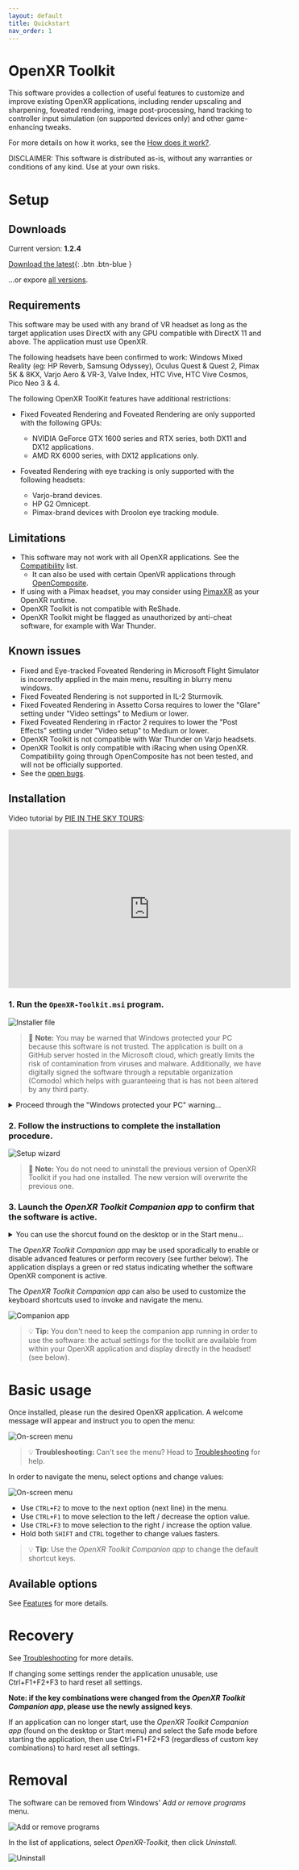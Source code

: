 ```yaml
---
layout: default
title: Quickstart
nav_order: 1
---
```


# OpenXR Toolkit

This software provides a collection of useful features to customize and improve existing OpenXR applications, including render upscaling and sharpening, foveated rendering, image post-processing, hand tracking to controller input simulation (on supported devices only) and other game-enhancing tweaks.

For more details on how it works, see the [How does it work?](how-does-it-work).

DISCLAIMER: This software is distributed as-is, without any warranties or conditions of any kind. Use at your own risks.

# Setup

## Downloads

Current version: **1.2.4**

[Download the latest](https://github.com/mbucchia/OpenXR-Toolkit/releases/download/1.2.4/OpenXR-Toolkit-1.2.4.msi){: .btn .btn-blue }

...or expore [all versions](https://github.com/mbucchia/OpenXR-Toolkit/releases).

## Requirements

This software may be used with any brand of VR headset as long as the target application uses DirectX with any GPU compatible with DirectX 11 and above. The application must use OpenXR.

The following headsets have been confirmed to work: Windows Mixed Reality (eg: HP Reverb, Samsung Odyssey), Oculus Quest & Quest 2, Pimax 5K & 8KX, Varjo Aero & VR-3, Valve Index, HTC Vive, HTC Vive Cosmos, Pico Neo 3 & 4.

The following OpenXR ToolKit features have additional restrictions:

+ Fixed Foveated Rendering and Foveated Rendering are only supported with the following GPUs:
  + NVIDIA GeForce GTX 1600 series and RTX series, both DX11 and DX12 applications.
  + AMD RX 6000 series, with DX12 applications only.

+ Foveated Rendering with eye tracking is only supported with the following headsets:
  + Varjo-brand devices.
  + HP G2 Omnicept.
  + Pimax-brand devices with Droolon eye tracking module. 

## Limitations

+ This software may not work with all OpenXR applications. See the [Compatibility](compat) list.
  + It can also be used with certain OpenVR applications through [OpenComposite](opencomposite).
+ If using with a Pimax headset, you may consider using [PimaxXR](https://github.com/mbucchia/Pimax-OpenXR/wiki) as your OpenXR runtime.
+ OpenXR Toolkit is not compatible with ReShade.
+ OpenXR Toolkit might be flagged as unauthorized by anti-cheat software, for example with War Thunder.

## Known issues

+ Fixed and Eye-tracked Foveated Rendering in Microsoft Flight Simulator is incorrectly applied in the main menu, resulting in blurry menu windows.
+ Fixed Foveated Rendering is not supported in IL-2 Sturmovik.
+ Fixed Foveated Rendering in Assetto Corsa requires to lower the "Glare" setting under "Video settings" to Medium or lower.
+ Fixed Foveated Rendering in rFactor 2 requires to lower the "Post Effects" setting under "Video setup" to Medium or lower.
+ OpenXR Toolkit is not compatible with War Thunder on Varjo headsets.
+ OpenXR Toolkit is only compatible with iRacing when using OpenXR. Compatibility going through OpenComposite has not been tested, and will not be officially supported.
+ See the [open bugs](https://github.com/mbucchia/OpenXR-Toolkit/issues?q=is%3Aopen+is%3Aissue+label%3Abug).

## Installation

Video tutorial by [PIE IN THE SKY TOURS](https://www.youtube.com/c/pieintheskytours):

<iframe width="560" height="315" src="https://www.youtube.com/embed/3CW8x9TBeQ0" title="YouTube video player" frameborder="0" allow="accelerometer; autoplay; clipboard-write; encrypted-media; gyroscope; picture-in-picture" allowfullscreen></iframe>

### 1. Run the `OpenXR-Toolkit.msi` program.

![Installer file](site/installer-file.png)

> 📝 **Note:** You may be warned that Windows protected your PC because this software is not trusted. The application is built on a GitHub server hosted in the Microsoft cloud, which greatly limits the risk of contamination from viruses and malware. Additionally, we have digitally signed the software through a reputable organization (Comodo) which helps with guaranteeing that is has not been altered by any third party.

<details>
  <summary>Proceed through the "Windows protected your PC" warning...</summary>

  <p>Select <i>More info</i> then <i>Run anyway</i>.</p>

  <img alt="Warning not signed" src="site/unsigned1.png">
  <img alt="Warning not signed" src="site/unsigned2.png">

</details>

### 2. Follow the instructions to complete the installation procedure.

![Setup wizard](site/installer.png)

> 📝 **Note:** You do not need to uninstall the previous version of OpenXR Toolkit if you had one installed. The new version will overwrite the previous one.

### 3. Launch the _OpenXR Toolkit Companion app_ to confirm that the software is active.

<details>
  <summary>You can use the shorcut found on the desktop or in the Start menu...</summary>

  <img alt="Companion app shortcut" src="site/companion-start.png">
  
</details>

The _OpenXR Toolkit Companion app_ may be used sporadically to enable or disable advanced features or perform recovery (see further below). The application displays a green or red status indicating whether the software OpenXR component is active.

The _OpenXR Toolkit Companion app_ can also be used to customize the keyboard shortcuts used to invoke and navigate the menu.

![Companion app](site/hotkeys.png)

> 💡 **Tip:** You don't need to keep the companion app running in order to use the software: the actual settings for the toolkit are available from within your OpenXR application and display directly in the headset! (see below). 

# Basic usage

Once installed, please run the desired OpenXR application. A welcome message will appear and instruct you to open the menu:

![On-screen menu](site/welcome.png)

> 💡 **Troubleshooting:** Can't see the menu? Head to [Troubleshooting](troubleshooting#menu-is-not-showing) for help.

In order to navigate the menu, select options and change values:

![On-screen menu](site/menu.png)

- Use `CTRL+F2` to move to the next option (next line) in the menu.
- Use `CTRL+F1` to move selection to the left / decrease the option value.
- Use `CTRL+F3` to move selection to the right / increase the option value.
- Hold both `SHIFT` and `CTRL` together to change values fasters.

> 💡 **Tip:** Use the _OpenXR Toolkit Companion app_ to change the default shortcut keys.

## Available options

See [Features](features) for more details.

# Recovery

See [Troubleshooting](troubleshooting) for more details.

If changing some settings render the application unusable, use Ctrl+F1+F2+F3 to hard reset all settings.

**Note: if the key combinations were changed from the _OpenXR Toolkit Companion app_, please use the newly assigned keys**.

 If an application can no longer start, use the _OpenXR Toolkit Companion app_ (found on the desktop or Start menu) and select the Safe mode before starting the application, then use Ctrl+F1+F2+F3 (regardless of custom key combinations) to hard reset all settings.

# Removal

The software can be removed from Windows' _Add or remove programs_ menu.

![Add or remove programs](site/add-or-remove.png)

In the list of applications, select _OpenXR-Toolkit_, then click _Uninstall_.

![Uninstall](site/uninstall.png)
